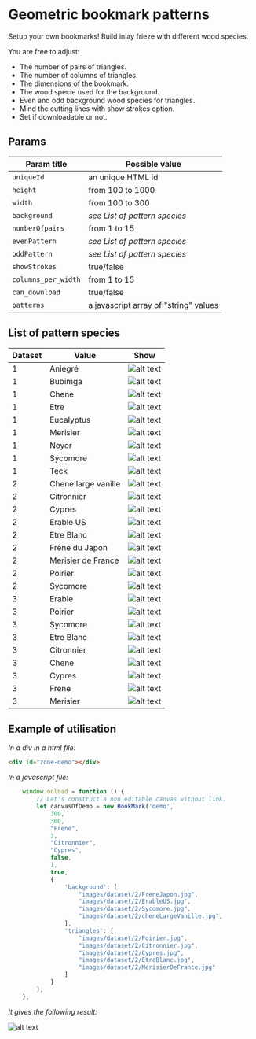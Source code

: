 # Geometric bookmark patterns

Setup your own bookmarks! Build inlay frieze with different wood species. 

You are free to adjust:

- The number of pairs of triangles.
- The number of columns of triangles.
- The dimensions of the bookmark.
- The wood specie used for the background.
- Even and odd background wood species for triangles.
- Mind the cutting lines with show strokes option.
- Set if downloadable or not.

## Params

| Param title | Possible value |
| --- | --- | 
| `uniqueId` | an unique HTML id |
| `height` | from 100 to 1000 |
| `width` | from 100 to 300 |
| `background` | _see List of pattern species_ |
| `numberOfpairs` | from 1 to 15 |
| `evenPattern` | _see List of pattern species_ |
| `oddPattern` | _see List of pattern species_ |
| `showStrokes` | true/false |
| `columns_per_width` | from 1 to 15 |
| `can_download` | true/false |
| `patterns` | a javascript array of "string" values |


## List of pattern species

| Dataset | Value | Show |
| --- | --- | --- |
| 1 | Aniegré | ![alt text](dist/images/dataset/1/aniegré.jpg) |
| 1 | Bubimga | ![alt text](dist/images/dataset/1/bubimga.jpg) |
| 1 | Chene | ![alt text](dist/images/dataset/1/chene.jpg) |
| 1 | Etre | ![alt text](dist/images/dataset/1/etre.jpg) |
| 1 | Eucalyptus | ![alt text](dist/images/dataset/1/eucalyptus.jpg) |
| 1 | Merisier | ![alt text](dist/images/dataset/1/merisier.jpg) |
| 1 | Noyer | ![alt text](dist/images/dataset/1/noyer.jpg) |
| 1 | Sycomore | ![alt text](dist/images/dataset/1/sycomore.jpg) |
| 1 | Teck | ![alt text](dist/images/dataset/1/teck.jpg) |
| 2 | Chene large vanille | ![alt text](dist/images/dataset/2/cheneLargeVanille.jpg) |
| 2 | Citronnier | ![alt text](dist/images/dataset/2/Citronnier.jpg) |
| 2 | Cypres | ![alt text](dist/images/dataset/2/Cypres.jpg) |
| 2 | Erable US | ![alt text](dist/images/dataset/2/ErableUS.jpg) |
| 2 | Etre Blanc | ![alt text](dist/images/dataset/2/EtreBlanc.jpg) |
| 2 | Frêne du Japon | ![alt text](dist/images/dataset/2/FreneJapon.jpg) |
| 2 | Merisier de France | ![alt text](dist/images/dataset/2/MerisierDeFrance.jpg) |
| 2 | Poirier | ![alt text](dist/images/dataset/2/Poirier.jpg) |
| 2 | Sycomore | ![alt text](dist/images/dataset/2/Sycomore.jpg) |
| 3 | Erable | ![alt text](dist/images/dataset/3/Erable.jpg) |
| 3 | Poirier | ![alt text](dist/images/dataset/3/Poirier.jpg) |
| 3 | Sycomore | ![alt text](dist/images/dataset/3/Sycomore.jpg) |
| 3 | Etre Blanc | ![alt text](dist/images/dataset/3/Etre.jpg) |
| 3 | Citronnier | ![alt text](dist/images/dataset/3/Citronnier.jpg) |
| 3 | Chene | ![alt text](dist/images/dataset/3/Chene.jpg) |
| 3 | Cypres | ![alt text](dist/images/dataset/3/Cypres.jpg) |
| 3 | Frene | ![alt text](dist/images/dataset/3/Frene.jpg) |
| 3 | Merisier | ![alt text](dist/images/dataset/3/Merisier.jpg) |

## Example of utilisation

_In a div in a html file:_

```html
<div id="zone-demo"></div>
```

_In a javascript file:_

```javascript
    window.onload = function () {
        // Let's construct a non editable canvas without link.
        let canvasOfDemo = new BookMark('demo',
            300,
            300,
            "Frene",
            3,
            "Citronnier",
            "Cypres",
            false,
            1,
            true,
            {
                'background': [
                    "images/dataset/2/FreneJapon.jpg",
                    "images/dataset/2/ErableUS.jpg",
                    "images/dataset/2/Sycomore.jpg",
                    "images/dataset/2/cheneLargeVanille.jpg",
                ],
                'triangles': [
                    "images/dataset/2/Poirier.jpg",
                    "images/dataset/2/Citronnier.jpg",
                    "images/dataset/2/Cypres.jpg",
                    "images/dataset/2/EtreBlanc.jpg",
                    "images/dataset/2/MerisierDeFrance.jpg"
                ]
            }
        );
    };
```

_It gives the following result:_

![alt text](src/common/images/demo.jpg)